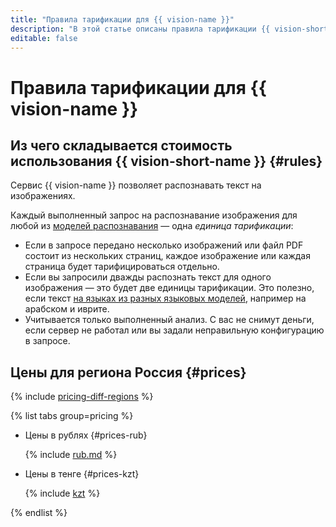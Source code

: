 ```yaml
---
title: "Правила тарификации для {{ vision-name }}"
description: "В этой статье описаны правила тарификации {{ vision-short-name }}."
editable: false
---
```


# Правила тарификации для {{ vision-name }}



## Из чего складывается стоимость использования {{ vision-short-name }} {#rules}

Сервис {{ vision-name }} позволяет распознавать текст на изображениях.

Каждый выполненный запрос на распознавание изображения для любой из [моделей распознавания](concepts/ocr/index.md#models) — одна _единица тарификации_:

* Если в запросе передано несколько изображений или файл PDF состоит из нескольких страниц, каждое изображение или каждая страница будет тарифицироваться отдельно.
* Если вы запросили дважды распознать текст для одного изображения — это будет две единицы тарификации. Это полезно, если текст [на языках из разных языковых моделей](./concepts/ocr/supported-languages.md), например на арабском и иврите.
* Учитывается только выполненный анализ. С вас не снимут деньги, если сервер не работал или вы задали неправильную конфигурацию в запросе.

## Цены для региона Россия {#prices}

{% include [pricing-diff-regions](../_includes/pricing-diff-regions.md) %}


{% list tabs group=pricing %}

- Цены в рублях {#prices-rub}

  {% include [rub.md](../_pricing/vision/rub.md) %}

- Цены в тенге {#prices-kzt}

  {% include [kzt](../_pricing/vision/kzt.md) %}

{% endlist %}


